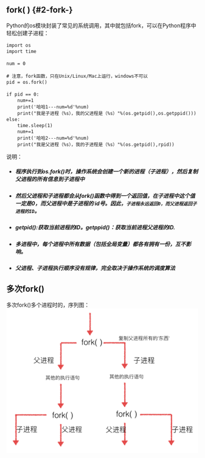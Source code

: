 ## fork\( \) {#2-fork-}

Python的os模块封装了常见的系统调用，其中就包括fork，可以在Python程序中轻松创建子进程：

```
import os
import time

num = 0

# 注意，fork函数，只在Unix/Linux/Mac上运行，windows不可以
pid = os.fork()

if pid == 0:
    num+=1
    print('哈哈1---num=%d'%num)
    print("我是子进程（%s），我的父进程是（%s）"%(os.getpid(),os.getppid()))
else:
    time.sleep(1)
    num+=1
    print('哈哈2---num=%d'%num)
    print("我是父进程（%s），我的子进程是（%s）"%(os.getpid(),rpid))
```

说明：

* ##### 程序执行到os.fork\(\)时，操作系统会创建一个新的进程（子进程），然后复制父进程的所有信息到子进程中
* ##### 然后父进程和子进程都会从fork\(\)函数中得到一个返回值，在子进程中这个值一定是0，而父进程中是子进程的 id号。因此，`子进程永远返回0，而父进程返回子进程的ID`。
* ##### getpid\(\):获取当前进程的ID。getppid\(\)：获取当前进程父进程的ID.
* ##### 多进程中，每个进程中所有数据（包括全局变量）都各有拥有一份，互不影响。
* ##### 父进程、子进程执行顺序没有规律，完全取决于操作系统的调度算法

## 多次fork\(\)

多次fork\(\)多个进程时的，序列图：![](/assets/Snip20180227_4.png)

